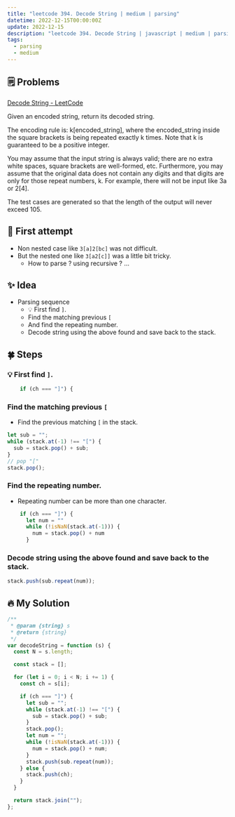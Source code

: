 ```yaml
---
title: "leetcode 394. Decode String | medium | parsing"
datetime: 2022-12-15T00:00:00Z
update: 2022-12-15
description: "leetcode 394. Decode String | javascript | medium | parsing"
tags:
  - parsing
  - medium
---
```


## 🗒️ Problems

[Decode String - LeetCode](https://leetcode.com/problems/decode-string/)

Given an encoded string, return its decoded string.

The encoding rule is: k[encoded_string], where the encoded_string inside the square brackets is being repeated exactly k times. Note that k is guaranteed to be a positive integer.

You may assume that the input string is always valid; there are no extra white spaces, square brackets are well-formed, etc. Furthermore, you may assume that the original data does not contain any digits and that digits are only for those repeat numbers, k. For example, there will not be input like 3a or 2[4].

The test cases are generated so that the length of the output will never exceed 105.

## 🤔 First attempt

- Non nested case like `3[a]2[bc]` was not difficult.
- But the nested one like `3[a2[c]]` was a little bit tricky.
  - How to parse ? using recursive ? ...

## ✨ Idea

- Parsing sequence
  - 💡 First find `]`.
  - Find the matching previous `[`
  - And find the repeating number.
  - Decode string using the above found and save back to the stack.

## 🍀 Steps

### 💡 First find `]`.

```javascript
    if (ch === "]") {
```

### Find the matching previous `[`

- Find the previous matching `[` in the stack.

```javascript
let sub = "";
while (stack.at(-1) !== "[") {
  sub = stack.pop() + sub;
}
// pop "["
stack.pop();
```

### Find the repeating number.

- Repeating number can be more than one character.

```javascript
    if (ch === "]") {
      let num = ""
      while (!isNaN(stack.at(-1))) {
        num = stack.pop() + num
      }
```

### Decode string using the above found and save back to the stack.

```javascript
stack.push(sub.repeat(num));
```

## 🔥 My Solution

```javascript
/**
 * @param {string} s
 * @return {string}
 */
var decodeString = function (s) {
  const N = s.length;

  const stack = [];

  for (let i = 0; i < N; i += 1) {
    const ch = s[i];

    if (ch === "]") {
      let sub = "";
      while (stack.at(-1) !== "[") {
        sub = stack.pop() + sub;
      }
      stack.pop();
      let num = "";
      while (!isNaN(stack.at(-1))) {
        num = stack.pop() + num;
      }
      stack.push(sub.repeat(num));
    } else {
      stack.push(ch);
    }
  }

  return stack.join("");
};
```
